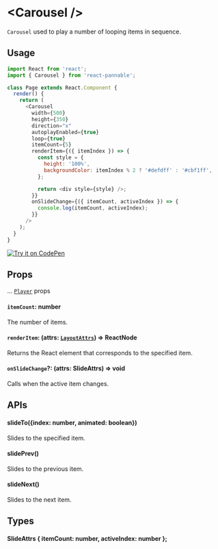 # \<Carousel />

`Carousel` used to play a number of looping items in sequence.

## Usage

```js
import React from 'react';
import { Carousel } from 'react-pannable';

class Page extends React.Component {
  render() {
    return (
      <Carousel
        width={500}
        height={350}
        direction="x"
        autoplayEnabled={true}
        loop={true}
        itemCount={5}
        renderItem={({ itemIndex }) => {
          const style = {
            height: '100%',
            backgroundColor: itemIndex % 2 ? '#defdff' : '#cbf1ff',
          };

          return <div style={style} />;
        }}
        onSlideChange={({ itemCount, activeIndex }) => {
          console.log(itemCount, activeIndex);
        }}
      />
    );
  }
}
```

[![Try it on CodePen](https://img.shields.io/badge/CodePen-Run-blue.svg?logo=CodePen)](https://codepen.io/cztflove/pen/JVVoma)

## Props

... [`Player`](player.md#props) props

#### `itemCount`: number

The number of items.

#### `renderItem`: (attrs: [`LayoutAttrs`](gridcontent.md#LayoutAttrs)) => ReactNode

Returns the React element that corresponds to the specified item.

#### `onSlideChange`?: (attrs: SlideAttrs) => void

Calls when the active item changes.

## APIs

#### slideTo({index: number, animated: boolean})

Slides to the specified item.

#### slidePrev()

Slides to the previous item.

#### slideNext()

Slides to the next item.

## Types

#### SlideAttrs { itemCount: number, activeIndex: number };
